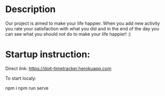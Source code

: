 # Description
  
Our project is aimed to make your life happier. 
When you add new activity you rate your satisfaction with what you did and in the end of the day you can see what you should not do to make your life happier! :)

# Startup instruction:

Direct link: https://doit-timetracker.herokuapp.com

To start localy:

npm i
npm run serve

